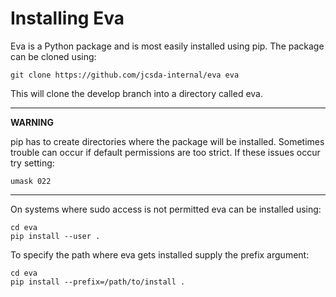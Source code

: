 # Installing Eva

Eva is a Python package and is most easily installed using pip. The package can be cloned using:

```
git clone https://github.com/jcsda-internal/eva eva
```

This will clone the develop branch into a directory called eva.

---
**WARNING**

pip has to create directories where the package will be installed. Sometimes trouble can occur if
default permissions are too strict. If these issues occur try setting:

```
umask 022
```

---

On systems where sudo access is not permitted eva can be installed using:
```
cd eva
pip install --user .
```

To specify the path where eva gets installed supply the prefix argument:
```
cd eva
pip install --prefix=/path/to/install .
```
